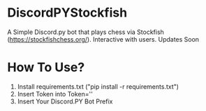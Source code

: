 # DiscordPYStockfish
A Simple Discord.py bot that plays chess via Stockfish (https://stockfishchess.org/). Interactive with users. Updates Soon

# How To Use?
1. Install requirements.txt ("pip install -r requirements.txt")
2. Insert Token into Token=''
3. Insert Your Discord.PY Bot Prefix
